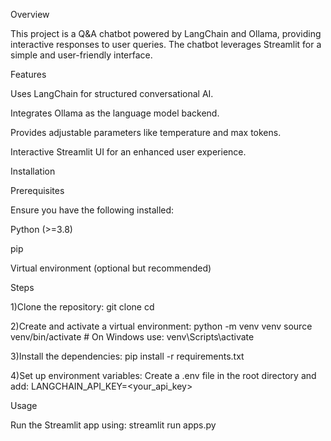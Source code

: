 Overview

This project is a Q&A chatbot powered by LangChain and Ollama, providing interactive responses to user queries. The chatbot leverages Streamlit for a simple and user-friendly interface.

Features

Uses LangChain for structured conversational AI.

Integrates Ollama as the language model backend.

Provides adjustable parameters like temperature and max tokens.

Interactive Streamlit UI for an enhanced user experience.

Installation

Prerequisites

Ensure you have the following installed:

Python (>=3.8)

pip

Virtual environment (optional but recommended)

Steps

1)Clone the repository:
git clone <repo-url>
cd <repo-folder>

2)Create and activate a virtual environment:
python -m venv venv
source venv/bin/activate  # On Windows use: venv\Scripts\activate

3)Install the dependencies:
pip install -r requirements.txt

4)Set up environment variables:
Create a .env file in the root directory and add:
LANGCHAIN_API_KEY=<your_api_key>

Usage

Run the Streamlit app using:
streamlit run apps.py

